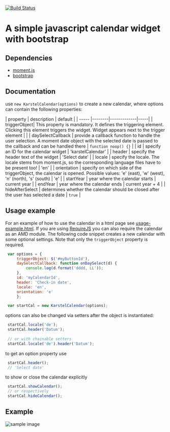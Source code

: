 [![Build Status](https://travis-ci.org/nico1510/karstel.svg?branch=master)](https://travis-ci.org/nico1510/karstel)

# A simple javascript calendar widget with bootstrap
## Dependencies
+ [moment.js](http://momentjs.com)
+ [bootstrap](http://getbootstrap.com)

## Documentation
use `new KarstelCalendar(options)` to create a new calendar, where options can contain the following properties: 

| property  | description           | default  |
| ----- |--------|-------------|-----|
| triggerObject| This property is mandatory. It defines the triggering element. Clicking this element triggers the widget. Widget appears next to the trigger element | |
| daySelectCallback  | provide a callback function to handle the user selection. A moment date object with the selected date is passed to the callback and can be handled there | `function noop() {}` |
| id | specify an ID for the calendar widget | 'karstelCalendar' |
| header | specify the header text of the widget | 'Select date' |
| locale | specify the locale. The locale stems from moment.js, so the corresponding language files have to be present too! | 'en' |
| orientation | specify on which side of the triggerObject, the calendar is opened. Possible values: 'e' (east), 'w' (west), 'n' (north), 's' (south) | 'e' |
| startYear | year where the calendar starts  | current year |
| endYear | year where the calendar ends | current year + 4 |
| hideAfterSelect | determines whether the calendar should be closed after the user has selected a date | `true` |

## Usage example
For an example of how to use the calendar in a html page see [usage-example.html](https://github.com/nico1510/karstel/blob/master/usage-example.html). If you are using [RequireJS](http://requirejs.org/) you can also require the calendar as an AMD module. The following code snippet creates a new calendar with some optional settings. Note that only the `triggerObject` property is required.

```javascript
 var options = {
     triggerObject: $('#myButtonId'),
     daySelectCallback: function onDaySelect(d) {
         console.log(d.format('dddd, LL'));
     },
     id: 'myCalendarId',
     header: 'Check-in date',
     locale: 'en',
     orientation: 'e'
     };

 var startCal = new KarstelCalendar(options);
```

options can also be changed via setters after the object is instantiated: 

```javascript
 startCal.locale('de');
 startCal.header('Datum');
  
 // or with chainable setters
 startCal.locale('de').header('Datum');
```

to get an option property use

```javascript
 startCal.header();
 // 'Select date'
```

to show or close the calendar explicitly

```javascript
 startCal.showCalendar();
 // or respectively
 startCal.hideCalendar();
```


## Example
![sample image](https://cloud.githubusercontent.com/assets/5033050/10052597/171af012-6228-11e5-8d14-0276a13499a2.png)
